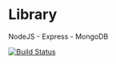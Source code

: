 # Library
NodeJS - Express - MongoDB

[![Build Status](https://travis-ci.org/HOMEFW/Library.svg?branch=master)](https://travis-ci.org/HOMEFW/Library)
